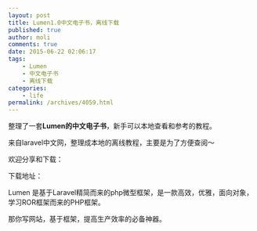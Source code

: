 ```yaml
---
layout: post
title: Lumen1.0中文电子书，离线下载
published: true
author: moli
comments: true
date: 2015-06-22 02:06:17
tags:
    - Lumen
    - 中文电子书
    - 离线下载
categories:
    - life
permalink: /archives/4059.html
---
```

整理了一套**Lumen的中文电子书**，新手可以本地查看和参考的教程。

来自laravel中文网，整理成本地的离线教程，主要是为了方便查阅～

欢迎分享和下载：

下载地址：

Lumen 是基于Laravel精简而来的php微型框架，是一款高效，优雅，面向对象，学习ROR框架而来的PHP框架。

那你写网站，基于框架，提高生产效率的必备神器。